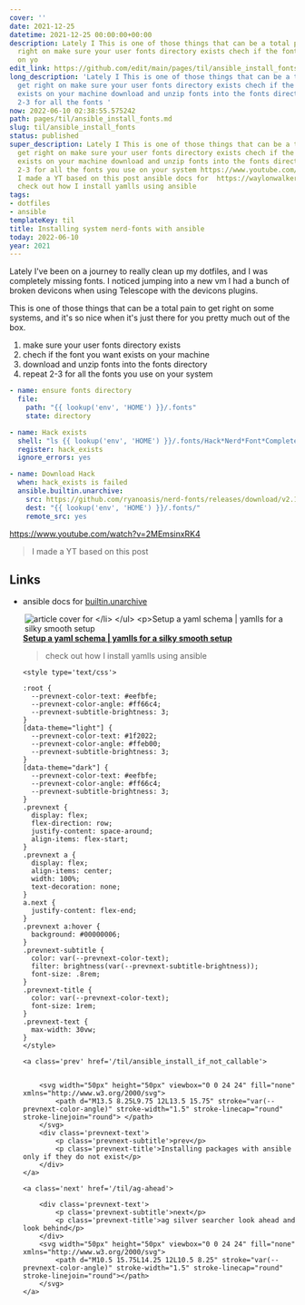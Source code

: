 ```yaml
---
cover: ''
date: 2021-12-25
datetime: 2021-12-25 00:00:00+00:00
description: Lately I This is one of those things that can be a total pain to get
  right on make sure your user fonts directory exists chech if the font you want exists
  on yo
edit_link: https://github.com/edit/main/pages/til/ansible_install_fonts.md
long_description: 'Lately I This is one of those things that can be a total pain to
  get right on make sure your user fonts directory exists chech if the font you want
  exists on your machine download and unzip fonts into the fonts directory repeat
  2-3 for all the fonts '
now: 2022-06-10 02:38:55.575242
path: pages/til/ansible_install_fonts.md
slug: til/ansible_install_fonts
status: published
super_description: Lately I This is one of those things that can be a total pain to
  get right on make sure your user fonts directory exists chech if the font you want
  exists on your machine download and unzip fonts into the fonts directory repeat
  2-3 for all the fonts you use on your system https://www.youtube.com/watch?v=2MEmsinxRK4
  I made a YT based on this post ansible docs for  https://waylonwalker.com/setup-yamlls/
  check out how I install yamlls using ansible
tags:
- dotfiles
- ansible
templateKey: til
title: Installing system nerd-fonts with ansible
today: 2022-06-10
year: 2021
---
```


Lately I've been on a journey to really clean up my dotfiles, and I was
completely missing fonts.  I noticed jumping into a new vm I had a bunch
of broken devicons when using Telescope with the devicons plugins.

This is one of those things that can be a total pain to get right on
some systems, and it's so nice when it's just there for you pretty much
out of the box.

1. make sure your user fonts directory exists
2. chech if the font you want exists on your machine
3. download and unzip fonts into the fonts directory
4. repeat 2-3 for all the fonts you use on your system

``` yaml
- name: ensure fonts directory
  file:
    path: "{{ lookup('env', 'HOME') }}/.fonts"
    state: directory

- name: Hack exists
  shell: "ls {{ lookup('env', 'HOME') }}/.fonts/Hack*Nerd*Font*Complete*"
  register: hack_exists
  ignore_errors: yes

- name: Download Hack
  when: hack_exists is failed
  ansible.builtin.unarchive:
    src: https://github.com/ryanoasis/nerd-fonts/releases/download/v2.1.0/Hack.zip
    dest: "{{ lookup('env', 'HOME') }}/.fonts/"
    remote_src: yes

```

https://www.youtube.com/watch?v=2MEmsinxRK4

> I made a YT based on this post

## Links

* ansible docs for [builtin.unarchive](https://docs.ansible.com/ansible/latest/collections/ansible/builtin/unarchive_module.html)


  <div class="onelinelink-wrapper">
      <a class="onelinelink" href="https://waylonwalker.com/setup-yamlls/">
          <img style="float: right;" align='right' src="https://images.waylonwalker.com/setup-yamlls-og_250x140.png" alt="article cover for 
 Setup a yaml schema | yamlls for a silky smooth setup
"/>
          <p><strong>
 Setup a yaml schema | yamlls for a silky smooth setup
</strong></p>
      </a>
  </div>


> check out how I install yamlls using ansible
<div class='prevnext'>

    <style type='text/css'>

    :root {
      --prevnext-color-text: #eefbfe;
      --prevnext-color-angle: #ff66c4;
      --prevnext-subtitle-brightness: 3;
    }
    [data-theme="light"] {
      --prevnext-color-text: #1f2022;
      --prevnext-color-angle: #ffeb00;
      --prevnext-subtitle-brightness: 3;
    }
    [data-theme="dark"] {
      --prevnext-color-text: #eefbfe;
      --prevnext-color-angle: #ff66c4;
      --prevnext-subtitle-brightness: 3;
    }
    .prevnext {
      display: flex;
      flex-direction: row;
      justify-content: space-around;
      align-items: flex-start;
    }
    .prevnext a {
      display: flex;
      align-items: center;
      width: 100%;
      text-decoration: none;
    }
    a.next {
      justify-content: flex-end;
    }
    .prevnext a:hover {
      background: #00000006;
    }
    .prevnext-subtitle {
      color: var(--prevnext-color-text);
      filter: brightness(var(--prevnext-subtitle-brightness));
      font-size: .8rem;
    }
    .prevnext-title {
      color: var(--prevnext-color-text);
      font-size: 1rem;
    }
    .prevnext-text {
      max-width: 30vw;
    }
    </style>
    
    <a class='prev' href='/til/ansible_install_if_not_callable'>
    

        <svg width="50px" height="50px" viewbox="0 0 24 24" fill="none" xmlns="http://www.w3.org/2000/svg">
            <path d="M13.5 8.25L9.75 12L13.5 15.75" stroke="var(--prevnext-color-angle)" stroke-width="1.5" stroke-linecap="round" stroke-linejoin="round"> </path>
        </svg>
        <div class='prevnext-text'>
            <p class='prevnext-subtitle'>prev</p>
            <p class='prevnext-title'>Installing packages with ansible only if they do not exist</p>
        </div>
    </a>
    
    <a class='next' href='/til/ag-ahead'>
    
        <div class='prevnext-text'>
            <p class='prevnext-subtitle'>next</p>
            <p class='prevnext-title'>ag silver searcher look ahead and look behind</p>
        </div>
        <svg width="50px" height="50px" viewbox="0 0 24 24" fill="none" xmlns="http://www.w3.org/2000/svg">
            <path d="M10.5 15.75L14.25 12L10.5 8.25" stroke="var(--prevnext-color-angle)" stroke-width="1.5" stroke-linecap="round" stroke-linejoin="round"></path>
        </svg>
    </a>
  </div>